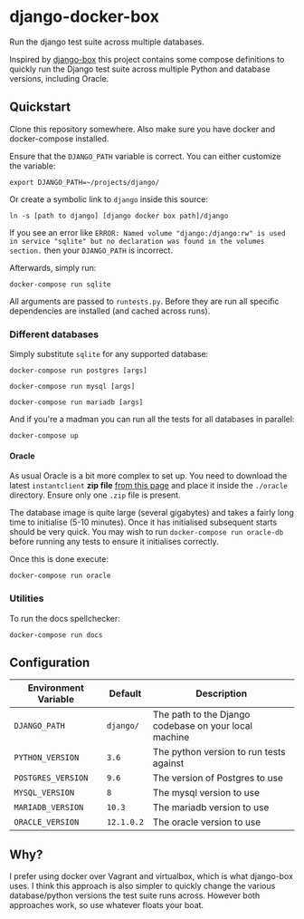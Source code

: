 # django-docker-box

Run the django test suite across multiple databases.

Inspired by [django-box](https://github.com/django/django-box) this project contains 
some compose definitions to quickly run the Django test suite across multiple Python and
database versions, including Oracle.

## Quickstart

Clone this repository somewhere. Also make sure you have docker and docker-compose installed.

Ensure that the `DJANGO_PATH` variable is correct. You can either customize the variable:

`export DJANGO_PATH=~/projects/django/`
 
Or create a symbolic link to `django` inside this source:
 
`ln -s [path to django] [django docker box path]/django`

If you see an error like `ERROR: Named volume "django:/django:rw" is used in service "sqlite" but no declaration was found in the volumes section.` 
then your `DJANGO_PATH` is incorrect.

Afterwards, simply run:

`docker-compose run sqlite`

All arguments are passed to `runtests.py`. Before they are run all specific dependencies are 
installed (and cached across runs).


### Different databases

Simply substitute `sqlite` for any supported database:

`docker-compose run postgres [args]`

`docker-compose run mysql [args]`

`docker-compose run mariadb [args]`

And if you're a madman you can run all the tests for all databases in parallel:

`docker-compose up`

#### Oracle

As usual Oracle is a bit more complex to set up. You need to download the latest `instantclient` **zip file**
[from this page](https://www.oracle.com/technetwork/topics/linuxx86-64soft-092277.html) and place it inside the 
`./oracle` directory. Ensure only one `.zip` file is present.

The database image is quite large (several gigabytes) and takes a fairly long time to initialise (5-10 minutes). 
Once it has initialised subsequent starts should be very quick. You may wish to run `docker-compose run oracle-db`
before running any tests to ensure it initialises correctly.

Once this is done execute:

`docker-compose run oracle`

### Utilities

To run the docs spellchecker:

`docker-compose run docs`

## Configuration

| Environment Variable | Default | Description |
| --- | --- | --- |
| `DJANGO_PATH` | `django/` | The path to the Django codebase on your local machine |
| `PYTHON_VERSION` | `3.6` | The python version to run tests against |
| `POSTGRES_VERSION` | `9.6` | The version of Postgres to use |
| `MYSQL_VERSION` | `8` | The mysql version to use |
| `MARIADB_VERSION` | `10.3` | The mariadb version to use |
| `ORACLE_VERSION` | `12.1.0.2` | The oracle version to use |


## Why?

I prefer using docker over Vagrant and virtualbox, which is what django-box uses. I think this 
approach is also simpler to quickly change the various database/python versions the test suite 
runs across. However both approaches work, so use whatever floats your boat.
